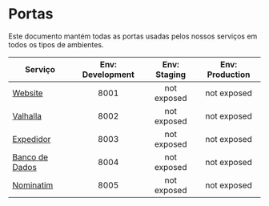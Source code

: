 # Portas
Este documento mantém todas as portas usadas pelos nossos serviços em todos os tipos de ambientes.

| Serviço       | Env: Development | Env: Staging | Env: Production | 
| ------------- |:-------------:|:-----:|:-----:|
| [Website](https://github.com/tpportugal/tpp_website)       | 8001 |  not exposed | not exposed |
| [Valhalla](https://github.com/tpportugal/tpp_valhalla)      | 8002 |  not exposed | not exposed |
| [Expedidor](https://github.com/tpportugal/tpp_expedidor)     | 8003 |  not exposed | not exposed |
| [Banco de Dados](https://github.com/tpportugal/tpp_banco_de_dados)   | 8004 | not exposed | not exposed |
| [Nominatim](https://github.com/tpportugal/tpp/edit/master/PORTS.md)   | 8005 | not exposed | not exposed |
